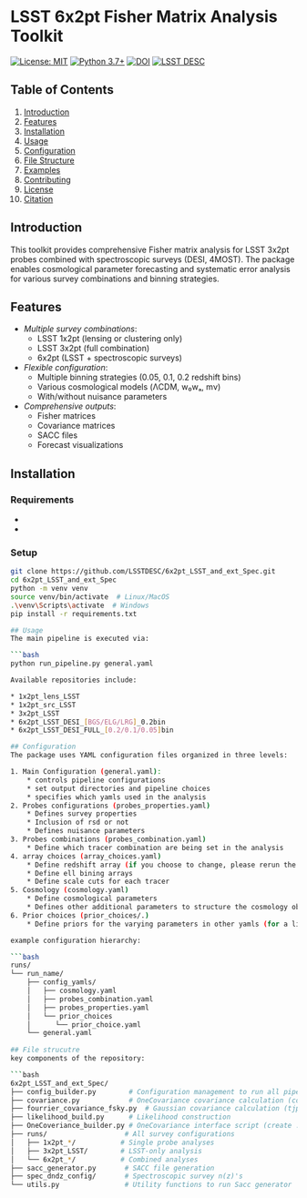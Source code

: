 # LSST 6x2pt Fisher Matrix Analysis Toolkit

[![License: MIT](https://img.shields.io/badge/License-MIT-yellow.svg)](https://opensource.org/licenses/MIT)
[![Python 3.7+](https://img.shields.io/badge/python-3.7+-blue.svg)](https://www.python.org/downloads/)
[![DOI](https://zenodo.org/badge/DOI/10.5281/zenodo.XXXXXX.svg)](https://doi.org/10.5281/zenodo.XXXXXX)
[![LSST DESC](https://img.shields.io/badge/LSST-DESC-blueviolet)](https://lsstdesc.org)

## Table of Contents
1. [Introduction](#introduction)
2. [Features](#features)
3. [Installation](#installation)
4. [Usage](#usage)
5. [Configuration](#configuration)
6. [File Structure](#file-structure)
7. [Examples](#examples)
8. [Contributing](#contributing)
9. [License](#license)
10. [Citation](#citation)

## Introduction
This toolkit provides comprehensive Fisher matrix analysis for LSST 3x2pt probes combined with spectroscopic surveys (DESI, 4MOST). The package enables cosmological parameter forecasting and systematic error analysis for various survey combinations and binning strategies.

## Features
- *Multiple survey combinations*:
  - LSST 1x2pt (lensing or clustering only)
  - LSST 3x2pt (full combination)
  - 6x2pt (LSST + spectroscopic surveys)
- *Flexible configuration*:
  - Multiple binning strategies (0.05, 0.1, 0.2 redshift bins)
  - Various cosmological models (ΛCDM, w₀wₐ, mν)
  - With/without nuisance parameters
- *Comprehensive outputs*:
  - Fisher matrices
  - Covariance matrices
  - SACC files
  - Forecast visualizations

## Installation

### Requirements
- 
- 

### Setup
```bash
git clone https://github.com/LSSTDESC/6x2pt_LSST_and_ext_Spec.git
cd 6x2pt_LSST_and_ext_Spec
python -m venv venv
source venv/bin/activate  # Linux/MacOS
.\venv\Scripts\activate  # Windows
pip install -r requirements.txt

## Usage
The main pipeline is executed via:

```bash
python run_pipeline.py general.yaml

Available repositories include:

* 1x2pt_lens_LSST
* 1x2pt_src_LSST
* 3x2pt_LSST
* 6x2pt_LSST_DESI_[BGS/ELG/LRG]_0.2bin
* 6x2pt_LSST_DESI_FULL_[0.2/0.1/0.05]bin

## Configuration
The package uses YAML configuration files organized in three levels:

1. Main Configuration (general.yaml):
	* controls pipeline configurations
	* set output directories and pipeline choices
	* specifies which yamls used in the analysis
2. Probes configurations (probes_properties.yaml)
	* Defines survey properties
	* Inclusion of rsd or not
	* Defines nuisance parameters
3. Probes combinations (probes_combination.yaml)
	* Define which tracer combination are being set in the analysis
4. array choices (array_choices.yaml)
	* Define redshift array (if you choose to change, please rerun the spectroscopic notebook for consistency)
	* Define ell bining arrays
	* Define scale cuts for each tracer
5. Cosmology (cosmology.yaml)
	* Define cosmological parameters
	* Defines other additional parameters to structure the cosmology object
6. Prior choices (prior_choices/.)
	* Define priors for the varying parameters in other yamls (for a list of parameters for example: lens{i}_delta_z parameters two options can be done: [x, y] for all i parameters or [[x1, y1], ...] for individual prior for each i parameters 

example configuration hierarchy:

```bash
runs/
└── run_name/
    ├── config_yamls/
    │   ├── cosmology.yaml
    │   ├── probes_combination.yaml
    │   ├── probes_properties.yaml
    │   └── prior_choices
    │	   └── prior_choice.yaml
    └── general.yaml
    
## File strucutre
key components of the repository:

```bash
6x2pt_LSST_and_ext_Spec/
├── config_builder.py        # Configuration management to run all pipeline
├── covariance.py            # OneCovariance covariance calculation (copied to run OneCovariance inside the pipeline)
├── fourrier_covariance_fsky.py  # Gaussian covariance calculation (tjpcov.covariance_gaussian_fsky code copy changing to accept new Firecrown infraestructure)
├── likelihood_build.py      # Likelihood construction
├── OneCoveriance_builder.py # OneCovariance interface script (create .ini file and reconstruct the OneCovariance covariance)
├── runs/                   # All survey configurations
│   ├── 1x2pt_*/           # Single probe analyses
│   ├── 3x2pt_LSST/        # LSST-only analysis
│   └── 6x2pt_*/           # Combined analyses
├── sacc_generator.py       # SACC file generation
├── spec_dndz_config/       # Spectroscopic survey n(z)'s
└── utils.py                # Utility functions to run Sacc generator

